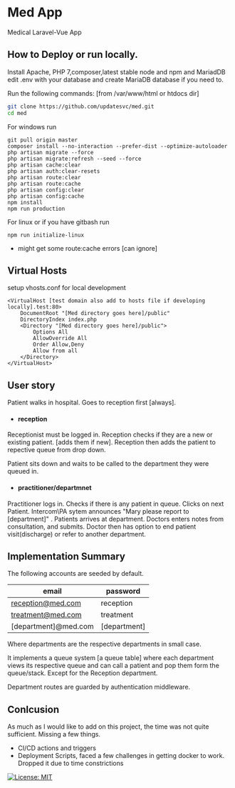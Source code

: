 # Med App
Medical Laravel-Vue App

## How to Deploy or run locally.
Install Apache, PHP 7,composer,latest stable node and npm and MariadDB
edit .env with your database and create MariaDB database if you need to.

Run the following commands: [from /var/www/html or htdocs dir]


```sh
git clone https://github.com/updatesvc/med.git
cd med
```
For windows run
```
git pull origin master
composer install --no-interaction --prefer-dist --optimize-autoloader
php artisan migrate --force
php artisan migrate:refresh --seed --force
php artisan cache:clear
php artisan auth:clear-resets
php artisan route:clear
php artisan route:cache
php artisan config:clear
php artisan config:cache
npm install
npm run production
```

For linux or if you have gitbash run
```
npm run initialize-linux
```
- might get some route:cache errors [can ignore]

## Virtual Hosts
setup vhosts.conf for local development
```
<VirtualHost [test domain also add to hosts file if developing locally].test:80>
    DocumentRoot "[Med directory goes here]/public"
    DirectoryIndex index.php      
    <Directory "[Med directory goes here]/public">
        Options All
        AllowOverride All
        Order Allow,Deny
        Allow from all
    </Directory>
</VirtualHost>
```
## User story
Patient walks in hospital.
Goes to reception first [always].
- #### reception
Receptionist must be logged in.
Reception checks if they are a new or existing patient. [adds them if new].
Reception then adds the patient to repective queue from drop down.

Patient sits down and waits to be called to the department they were queued in.

- ####  practitioner/departmnet
Practitioner logs in.
Checks if there is any patient in queue. 
Clicks on next Patient.
Intercom\PA sytem announces "Mary please report to [department]" .
Patients arrives at department.
Doctors enters notes from consultation, and submits.
Doctor then has option to end patient visit(discharge) or refer to another department.

## Implementation Summary

The following accounts are seeded by default.

| email | password |
| ------ | ------ |
| reception@med.com | reception |
| treatment@med.com | treatment|
| [department]@med.com | [department] |

Where departments are the respective departments in small case.

It implements a queue system [a queue table] where each department views its respective queue and can call a patient and pop them form the queue/stack. Except for the Reception department.

Department routes are guarded by authentication middleware.





## Conlcusion
As much as I would like to add on this project, the time was not quite sufficient.
Missing a few things.
- CI/CD actions and triggers
- Deployment Scripts, faced a few challenges in getting docker to work. Dropped it due to time constrictions

[![License: MIT](https://img.shields.io/badge/License-MIT-yellow.svg)](https://opensource.org/licenses/MIT)



